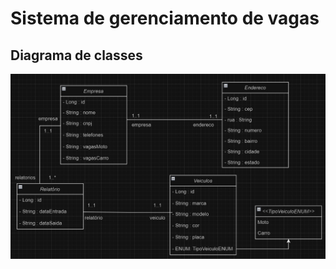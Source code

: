 # Sistema de gerenciamento de vagas

## Diagrama de classes
![Modelagem_Corrigida](Modelagem_Corrigida.png)